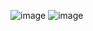 ![image](https://github.com/user-attachments/assets/ae6bd396-864d-445c-84d0-c6e71718c4eb)
![image](https://github.com/user-attachments/assets/9197a600-bb9b-41c7-be61-8e3ea36f8d14)
